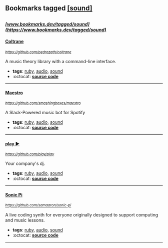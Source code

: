 ## Bookmarks tagged [[sound]](https://www.bookmarks.dev/search?q=[sound])

_<sup><sup>[www.bookmarks.dev/tagged/sound](https://www.bookmarks.dev/tagged/sound)</sup></sup>_
---
#### [Coltrane](https://github.com/pedrozath/coltrane)
_<sup>https://github.com/pedrozath/coltrane</sup>_

A music theory library with a command-line interface.
* **tags**: [ruby](../tagged/ruby.md), [audio](../tagged/audio.md), [sound](../tagged/sound.md)
* :octocat: **[source code](https://github.com/pedrozath/coltrane)**
---
#### [Maestro](https://github.com/smashingboxes/maestro)
_<sup>https://github.com/smashingboxes/maestro</sup>_

A Slack-Powered music bot for Spotify
* **tags**: [ruby](../tagged/ruby.md), [audio](../tagged/audio.md), [sound](../tagged/sound.md)
* :octocat: **[source code](https://github.com/smashingboxes/maestro)**
---
#### [play ►](https://github.com/play/play)
_<sup>https://github.com/play/play</sup>_

Your company's dj.
* **tags**: [ruby](../tagged/ruby.md), [audio](../tagged/audio.md), [sound](../tagged/sound.md)
* :octocat: **[source code](https://github.com/play/play)**
---
#### [Sonic Pi](https://github.com/samaaron/sonic-pi)
_<sup>https://github.com/samaaron/sonic-pi</sup>_

A live coding synth for everyone originally designed to support computing and music lessons.
* **tags**: [ruby](../tagged/ruby.md), [audio](../tagged/audio.md), [sound](../tagged/sound.md)
* :octocat: **[source code](https://github.com/samaaron/sonic-pi)**
---
